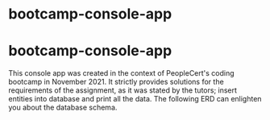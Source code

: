 # bootcamp-console-app

# bootcamp-console-app
 This console app was created in the context of PeopleCert's coding bootcamp in November 2021. 
 It strictly provides solutions for the requirements of the assignment, as it was stated by the tutors; insert entities into database and print all the data. 
 The following ERD can enlighten you about the database schema.
